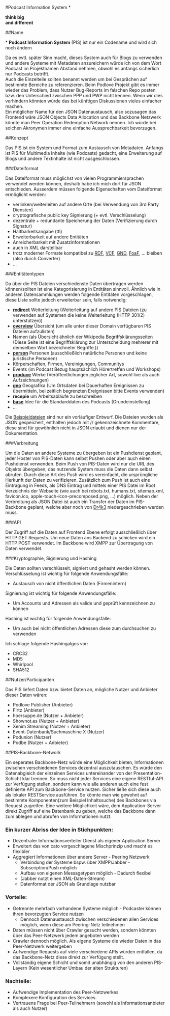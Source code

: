 #Podcast Information System \*



**think big**  
**and different**

##Name

\* **Podcast Information System** (PIS) ist nur ein Codename und wird sich noch ändern

Da es evtl. später Sinn macht, dieses System auch für Blogs zu verwenden und andere Systeme mit Metadaten anzureichern würde ich von dem Wort Podcast im Projektnamen Abstand nehmen, obwohl es anfangs sicherlich nur Podcasts betrifft.  
Auch die Einzelteile sollten benannt werden um bei Gesprächen auf bestimmte Bereiche zu referenzieren. Beim Podlove Projekt gibt es immer wieder das Problem, dass Nutzer Bug-Reports im falschen Repo posten bzw. den Unterschied zwischen PPP und PWP nicht kennen.
Wenn wir dies verhindern könnten würde das bei künftigen Diskussionen vieles einfacher machen.  
Ein möglicher Name für den JSON Datenaustausch, also sozusagen das Frontend wäre JSON Objects Data Allocation und das Backbone Netzwerk könnte man Peer Operation Redemption Network nennen. Ich würde bei solchen Akronymen immer eine einfache Aussprechbarkeit bevorzugen.

##Konzept

Das PIS ist ein System und Format zum Austausch von Metadaten. Anfangs ist PIS für Multimedia Inhalte (wie Podcasts) gedacht, eine Erweiterung auf Blogs und andere Textinhalte ist nicht ausgeschlossen.

###Dateiformat

Das Dateiformat muss möglichst von vielen Programmiersprachen verwendet werden können, deshalb habe ich mich dort für JSON entschieden. Ausserdem müssen folgende Eigenschaften vom Dateiformat ermöglicht werden:

* verlinken/weiterleiten auf andere Orte (bei Verwendung von 3rd Party Diensten)
* cryptografische public key Signierung (+ evtl. Verschlüsselung)
* dezentrale + redundante Speicherung der Daten (Verifizierung durch Signatur)
* Haltbarkeitsangabe (ttl)
* Erweiterbarkeit auf andere Entitäten
* Anreicherbarkeit mit Zusatzinformationen
* auch in XML darstellbar
* trotz moderner Formate kompatibel zu [RDF](http://de.wikipedia.org/wiki/RDF-Schema), [VCF](http://de.wikipedia.org/wiki/VCard), [GND](http://de.wikipedia.org/wiki/Gemeinsame_Normdatei), [FoaF](http://de.wikipedia.org/wiki/FOAF), ... bleiben (also durch Converter)
* ...

###Entitätentypen

Da über die PIS Dateien verschiedenste Daten übertragen werden können/sollten ist eine Kategorisierung in Entitäten sinnvoll. Ähnlich wie in anderen Datensammlungen werden folgende Entitäten vorgeschlagen, diese Liste sollte jedoch erweiterbar sein, falls notwendig:

* [**redirect**](https://github.com/SimonWaldherr/PIS-draft/blob/master/beispieldateien/redirect.json) Weiterleitung (Weiterleitung auf andere PIS Dateien (zu verwenden auf Systemen die keine Weiterleitung (HTTP 301/2) unterstützen))
* [**overview**](https://github.com/SimonWaldherr/PIS-draft/blob/master/beispieldateien/overview.json) Übersicht (um alle unter dieser Domain verfügbaren PIS Dateien aufzulisten)
* Namen (als Übersicht ähnlich der Wikipedia Begriffsklärungsseiten (Diese Seite ist eine Begriffsklärung zur Unterscheidung mehrerer mit demselben Wort bezeichneter Begriffe.))
* [**person**](https://github.com/SimonWaldherr/PIS-draft/blob/master/beispieldateien/person.json) Personen (ausschließlich natürliche Personen und keine juristische Personen)
* Körperschaften, Firmen, Vereinigungen, Communitys
* Events (im Podcast Bezug hauptsächlich Hörertreffen und Workshops)
* [**produce**](https://github.com/SimonWaldherr/PIS-draft/blob/master/beispieldateien/produce.json) Werke (Veröffentlichungen jeglicher Art, sowohl live als auch Aufzeichnungen)
* [**geo**](https://github.com/SimonWaldherr/PIS-draft/blob/master/beispieldateien/geo.json) Geografika (Um Ortsdaten bei Dauerhaften Ereignissen zu übermitteln, bei zeitlich begrenzten Ereignissen bitte Events verwenden)
* **recepie** um Arbeitsabläufe zu beschreiben
* [**base**](https://github.com/McCouman/PIS-draft/blob/master/beispieldateien/base.json) Idee für die Standarddaten des Podcasts (Grundeinstellung)
* ...

Die [Beispieldateien](https://github.com/SimonWaldherr/PIS-draft/blob/master/beispieldateien/) sind nur ein vorläufiger Entwurf. Die Dateien wurden als JSON gespeichert, enthalten jedoch mit // gekennzeichnete Kommentare, diese sind für gewöhnlich nicht in JSON erlaubt und dienen nur der Dokumentation.

###Verbreitung

Um die Daten an andere Systeme zu übergeben ist ein Pushdienst geplant, jeder Hoster von PIS-Daten kann selbst Pushen oder aber auch einen Pushdienst verwenden.
Beim Push von PIS-Daten wird nur die URL des Objekts übergeben, das nutzende System muss die Daten dann selbst abrufen. Durch diese Art des Push wird es vereinfacht, die ursprüngliche Herkunft der Daten zu verifizieren.
Zusätzlich zum Push ist auch eine Eintragung in Feeds, als DNS Eintrag und mittels einer PIS Datei im Root Verzeichnis der Webseite (wie auch bei robots.txt, humans.txt, sitemap.xml, favicon.ico, apple-touch-icon-precomposed.png, ...) möglich.
Neben der Verbreitung als JSON Datei ist auch ein Transfer der Daten im PIS-Backbone geplant, welche aber noch von [Dr4k3](https://github.com/Drake81) niedergeschrieben werden muss.

###API

Der Zugriff auf die Daten auf Frontend Ebene erfolgt ausschließlich über HTTP GET Requests. Um neue Daten ans Backend zu schicken wird ein HTTP POST verwendet. Im Backbone wird XMPP zur Übertragung von Daten verwendet.

###Kryptographie, Signierung und Hashing

Die Daten sollten verschlüsselt, signiert und gehasht werden können.
Verschlüsselung ist wichtig für folgende Anwendungsfälle:

* Austausch von nicht öffentlichen Daten (Firmenintern)

Signierung ist wichtig für folgende Anwendungsfälle:

* Um Accounts und Adressen als valide und geprüft kennzeichnen zu können

Hashing ist wichtig für folgende Anwendungsfälle:

* Um auch bei nicht öffentlichen Adressen diese zum durchsuchen zu verwenden

Ich schlage folgende Hashingalgos vor:

* CRC32
* MD5
* Whirlpool
* SHA512

##Nutzer/Participanten

Das PIS liefert Daten bzw. bietet Daten an, mögliche Nutzer und Anbieter dieser Daten wären:

* Podlove Publisher (Anbieter)
* Firtz (Anbieter)
* hoersuppe.de (Nutzer + Anbieter)
* Shownot.es (Nutzer + Anbieter)
* Xenim Streaming (Nutzer + Anbieter)
* Event-Datenbank/Suchmaschine X (Nutzer)
* Podunion (Nutzer)
* Podbe (Nutzer + Anbieter)

##PIS-Backbone-Network

Ein seperates Backbone-Netz würde eine Möglichkeit bieten, Informationen zwischen verschiedenen Services dezentral auszutauschen.
Es würde den Datenabgleich der einzelnen Services untereinander von der Presentation-Schicht klar trennen.
So muss nicht jeder Services eine eigene RESTful-API zur Verfügung stellen, sondern kann wie alle anderen auch eine fest definierte API zum Backbone-Service nutzen.
Sicher ließe sich diese auch als lokaler RESTService ausführen. So könnte man wie gewohnt auf bestimmte Komponenten(zum Beispiel Inhaltssuche) des Backbones via Request zugreifen.
Eine weitere Möglichkeit wäre, dem Application-Server direkt Zugriff auf eine Datenbank zu geben, welche das Backbone dann zum ablegen und abrufen von Informationen nutzt.

### Ein kurzer Abriss der Idee in Stichpunkten:

* Dezentraler Informationsverteiler Dienst als eigener Application Server
* Erweitert das von cato vorgeschlagene Mischprinzip und macht es flexibler
* Aggregiert Informationen über andere Server - Peering Netzwerk
    * Verbindung der Systeme bspw. über XMPP/Jabber - Subscription/Push möglich
    * Aufbau von eigenen Messagetypen möglich - Dadurch flexibel
    * (Jabber nutzt einen XML-Daten-Stream)
    * Datenformat der JSON als Grundlage nutzbar

### Vorteile:
* Getrennte mehrfach vorhandene Systeme möglich - Podcaster können ihren bevorzugten Service nutzen
    * Dennoch Datenaustausch zwischen verschiedenen allen Services möglich, wenn diese am Peering-Netz teilnehmen
* Daten müssen nicht über Crawler gesucht werden, sondern könnten über das Peer-Netzwerk jedem angeboten werden
* Crawler dennoch möglich. Als eigene Systeme die wieder Daten in das Peer-Netzwerk weitergeben
* Aufwendige Requests auf viele verschiedene APIs würden entfallen, da das Backbone-Netz diese direkt zur Verfügung stellt.
* Vollständig eigene Schicht und somit unabhängig von den anderen PIS-Layern (Kein wesentlicher Umbau der alten Strukturen)

### Nachteile:
* Aufwendige Implementation des Peer-Netzwerkes
* Komplexere Konfiguration des Services.
* Vertrauens Frage bei Peer-Teilnehmern (sowohl als Informationsanbieter als auch Nutzer)


